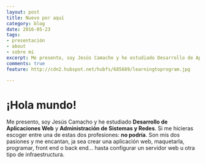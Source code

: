 ```yaml
---
layout: post
title: Nuevo por aquí
category: blog
date: 2016-05-23
tags:
- presentación
- about
- sobre mi
excerpt: Me presento, soy Jesús Camacho y he estudiado Desarrollo de Aplicaciones Web y Administración de Sistemas y Redes. Si me hicieras escoger entre una de estas dos profesiones&#58; No podría.
comments: true
feature: http://cdn2.hubspot.net/hubfs/685689/learningtoprogram.jpg

---
```


# ¡Hola mundo!

Me presento, soy Jesús Camacho y he estudiado **Desarrollo de Aplicaciones Web** y **Administración de Sistemas y Redes**. Si me hicieras escoger entre una de estas dos profesiones: **no podría**. Son mis dos pasiones y me encantan, ja sea crear una aplicación web, maquetarla, programar, front end o back end... hasta configurar un servidor web u otra tipo de infraestructura.
